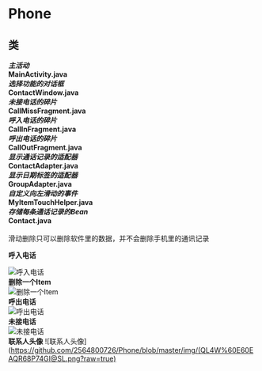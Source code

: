 # Phone
## 类
***主活动***<br>
**MainActivity.java**<br>
***选择功能的对话框***<br>
**ContactWindow.java**<br>
***未接电话的碎片***<br>
**CallMissFragment.java**<br>
***呼入电话的碎片***<br>
**CallInFragment.java**<br>
***呼出电话的碎片***<br>
**CallOutFragment.java**<br>
***显示通话记录的适配器***<br>
**ContactAdapter.java**<br>
***显示日期标签的适配器***<br>
**GroupAdapter.java**<br>
***自定义向左滑动的事件***<br>
**MyItemTouchHelper.java**<br>
***存储每条通话记录的Bean***<br>
**Contact.java**<br>
<br>
滑动删除只可以删除软件里的数据，并不会删除手机里的通讯记录
<br>

**呼入电话**

![呼入电话](https://github.com/2564800726/Phone/blob/master/img/Screenshot_20181214-224858.jpg?raw=true)
<br>
**删除一个Item**
<br>
![删除一个Item](https://github.com/2564800726/Phone/blob/master/img/Screenshot_20181214-224904.jpg?raw=true)
<br>
**呼出电话**
<br>
![呼出电话](https://github.com/2564800726/Phone/blob/master/img/Screenshot_20181214-224908.jpg?raw=true)
<br>
**未接电话**
<br>
![未接电话](https://github.com/2564800726/Phone/blob/master/img/Screenshot_20181214-224912.jpg?raw=true)
<br>
**联系人头像**
![联系人头像](https://github.com/2564800726/Phone/blob/master/img/(QL4W%60E60EAQR68P74GI@SL.png?raw=true)
